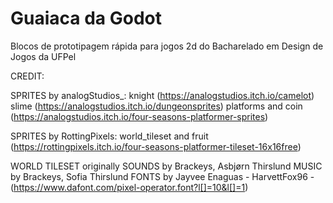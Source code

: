 # Guaiaca da Godot
Blocos de prototipagem rápida para jogos 2d do Bacharelado em Design de Jogos da UFPel

CREDIT:

SPRITES by analogStudios_:
knight (https://analogstudios.itch.io/camelot)
slime (https://analogstudios.itch.io/dungeonsprites)
platforms and coin (https://analogstudios.itch.io/four-seasons-platformer-sprites)

SPRITES by RottingPixels:
world_tileset and fruit (https://rottingpixels.itch.io/four-seasons-platformer-tileset-16x16free)

WORLD TILESET originally 
SOUNDS by Brackeys, Asbjørn Thirslund
MUSIC by Brackeys, Sofia Thirslund
FONTS by Jayvee Enaguas - HarvettFox96 - (https://www.dafont.com/pixel-operator.font?l[]=10&l[]=1)
